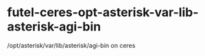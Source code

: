 futel-ceres-opt-asterisk-var-lib-asterisk-agi-bin
=================================================

/opt/asterisk/var/lib/asterisk/agi-bin on ceres
